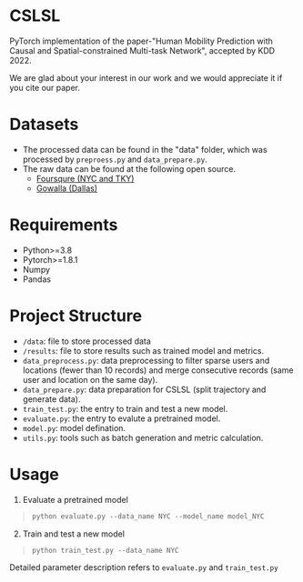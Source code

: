 # CSLSL
PyTorch implementation of the paper-"Human Mobility Prediction with Causal and Spatial-constrained Multi-task Network", accepted by KDD 2022.

We are glad about your interest in our work and we would appreciate it if you cite our paper.

# Datasets
- The processed data can be found in the "data" folder, which was processed by ```preproess.py``` and ```data_prepare.py```.
- The raw data can be found at the following open source.
    - [Foursqure (NYC and TKY)](https://sites.google.com/site/yangdingqi/home/foursquare-dataset?authuser=0) 
    - [Gowalla (Dallas)](https://snap.stanford.edu/data/loc-gowalla.html)
    
# Requirements
- Python>=3.8
- Pytorch>=1.8.1
- Numpy
- Pandas


# Project Structure
- ```/data```: file to store processed data
- ```/results```: file to store results such as trained model and metrics.
- ```data_preprocess.py```: data preprocessing to filter sparse users and locations (fewer than 10 records) and merge consecutive records (same user and location on the same day).
- ```data_prepare.py```: data preparation for CSLSL (split trajectory and generate data).
- ```train_test.py```: the entry to train and test a new model.
- ```evaluate.py```: the entry to evalute a pretrained model.
- ```model.py```: model defination.
- ```utils.py```: tools such as batch generation and metric calculation.




# Usage
1. Evaluate a pretrained model
> ```python
> python evaluate.py --data_name NYC --model_name model_NYC
> ```

2. Train and test a new model
> ```python
> python train_test.py --data_name NYC 
> ```

Detailed parameter description refers to ```evaluate.py``` and ```train_test.py```